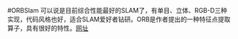 #ORBSlam
可以说是目前综合性能最好的SLAM了，有单目、立体、RGB-D三种实现，代码风格也好，适合SLAM爱好者钻研。ORB是作者提出的一种特征点提取算子，具有很好的特性。[网址](https://github.com/raulmur/ORB_SLAM2)